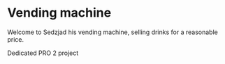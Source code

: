 # Vending machine
Welcome to Sedzjad his vending machine, selling drinks for a reasonable price.

Dedicated PRO 2 project
